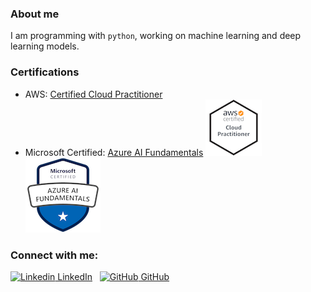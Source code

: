 


### About me

I am programming with `python`, working on machine learning and deep learning models.

### Certifications

- AWS: [Certified Cloud Practitioner](https://www.youracclaim.com/badges/44edc4ce-a9cf-4146-9e09-edd18792092b/)
- Microsoft Certified: [Azure AI Fundamentals](https://www.youracclaim.com/badges/faad1707-7f1d-47b4-9b23-ed9744868711/)
![AWS Badge](aws-certified-cloud-practitioner.png)
![Azure Badge](microsoft-certified-azure-ai-fundamentals.png)

### Connect with me:

[![Linkedin](https://i.stack.imgur.com/gVE0j.png) LinkedIn](https://www.linkedin.com/in/boranova)
&nbsp;
[![GitHub](https://i.stack.imgur.com/tskMh.png) GitHub](https://github.com/boranova)


<!--
**boranova/boranova** is a ✨ _special_ ✨ repository because its `README.md` (this file) appears on your GitHub profile.

Here are some ideas to get you started:

- 🔭 I’m currently working on ...
- 🌱 I’m currently learning ...
- 👯 I’m looking to collaborate on ...
- 🤔 I’m looking for help with ...
- 💬 Ask me about ...
- 📫 How to reach me: ...
- 😄 Pronouns: ...
- ⚡ Fun fact: ...
-->
